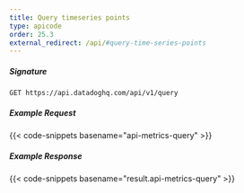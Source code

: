 ```yaml
---
title: Query timeseries points
type: apicode
order: 25.3
external_redirect: /api/#query-time-series-points
---
```


##### Signature
`GET https://api.datadoghq.com/api/v1/query`
##### Example Request
{{< code-snippets basename="api-metrics-query" >}}
##### Example Response
{{< code-snippets basename="result.api-metrics-query" >}}
